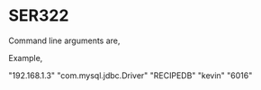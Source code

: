 # SER322

Command line arguments are,

<ipaddress> <drivername> <dbname> <dbadminName> <dbadminPassword>

Example,

"192.168.1.3" "com.mysql.jdbc.Driver" "RECIPEDB" "kevin" "6016"

